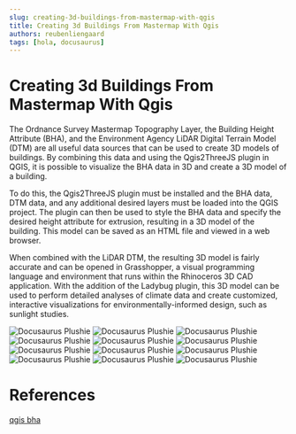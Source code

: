 ```yaml
---
slug: creating-3d-buildings-from-mastermap-with-qgis
title: Creating 3d Buildings From Mastermap With Qgis
authors: reubenliengaard
tags: [hola, docusaurus]
---
```


# Creating 3d Buildings From Mastermap With Qgis

The Ordnance Survey Mastermap Topography Layer, the Building Height Attribute (BHA), and the Environment Agency LiDAR Digital Terrain Model (DTM) are all useful data sources that can be used to create 3D models of buildings. By combining this data and using the Qgis2ThreeJS plugin in QGIS, it is possible to visualize the BHA data in 3D and create a 3D model of a building.

To do this, the Qgis2ThreeJS plugin must be installed and the BHA data, DTM data, and any additional desired layers must be loaded into the QGIS project. The plugin can then be used to style the BHA data and specify the desired height attribute for extrusion, resulting in a 3D model of the building. This model can be saved as an HTML file and viewed in a web browser.

When combined with the LiDAR DTM, the resulting 3D model is fairly accurate and can be opened in Grasshopper, a visual programming language and environment that runs within the Rhinoceros 3D CAD application. With the addition of the Ladybug plugin, this 3D model can be used to perform detailed analyses of climate data and create customized, interactive visualizations for environmentally-informed design, such as sunlight studies.

![Docusaurus Plushie](/img/bha-1.png)
![Docusaurus Plushie](/img/bha-2.png)
![Docusaurus Plushie](/img/bha-3.png)
![Docusaurus Plushie](/img/bha-4.png)
![Docusaurus Plushie](/img/bha-5.png)
![Docusaurus Plushie](/img/bha-6.png)
![Docusaurus Plushie](/img/bha-7.png)
![Docusaurus Plushie](/img/bha-8.png)
![Docusaurus Plushie](/img/bha-9.png)
![Docusaurus Plushie](/img/bha-10.png)
![Docusaurus Plushie](/img/bha-11.png)
![Docusaurus Plushie](/img/bha-12.png)


# References
[qgis bha](https://digimap.edina.ac.uk/help/gis/qgis/qgis_bha/)

